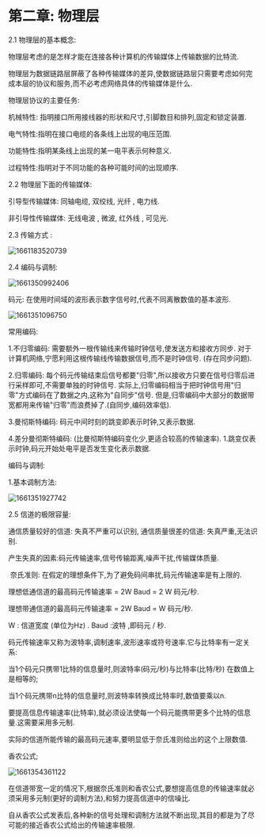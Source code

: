 

# 第二章: 物理层

  2.1 物理层的基本概念:

 物理层考虑的是怎样才能在连接各种计算机的传输媒体上传输数据的比特流.

物理层为数据链路层屏蔽了各种传输媒体的差异,使数据链路层只需要考虑如何完成本层的协议和服务,而不必考虑网络具体的传输媒体是什么.



物理层协议的主要任务: 

  机械特性: 指明接口所用接线器的形状和尺寸,引脚数目和排列,固定和锁定装置.

 电气特性:指明在接口电缆的各条线上出现的电压范围.

功能特性:指明某条线上出现的某一电平表示何种意义.

过程特性:指明对于不同功能的各种可能时间的出现顺序.

2.2 物理层下面的传输媒体:

引导型传输媒体: 同轴电缆, 双绞线, 光纤 , 电力线.

非引导性传输媒体: 无线电波 , 微波, 红外线 , 可见光.

2.3 传输方式 :

![1661183520739](C:\Users\22719\AppData\Local\Temp\1661183520739.png)

2.4 编码与调制: 

 ![1661350992406](C:\Users\22719\AppData\Local\Temp\1661350992406.png)

码元:  在使用时间域的波形表示数字信号时,代表不同离散数值的基本波形.

![1661351096750](C:\Users\22719\AppData\Local\Temp\1661351096750.png)

常用编码:

1.不归零编码: 需要额外一根传输线来传输时钟信号,使发送方和接收方同步.   对于计算机网络,宁愿利用这根传输线传输数据信号,而不是时钟信号. (存在同步问题).

2.归零编码:  每个码元传输结束后信号都要"归零",所以接收方只要在信号归零后进行采样即可,不需要单独的时钟信号.   实际上,归零编码相当于把时钟信号用"归零"方式编码在了数据之内,这称为"自同步"信号. 但是,归零编码中大部分的数据带宽都用来传输"归零"而浪费掉了.(自同步,编码效率低).

3.曼彻斯特编码:  码元中间时刻的跳变即表示时钟,又表示数据.

4.差分曼彻斯特编码: (比曼彻斯特编码变化少,更适合较高的传输速率). 1.跳变仅表示时钟,码元开始处电平是否发生变化表示数据.

编码与调制:

   1.基本调制方法:

![1661351927742](C:\Users\22719\AppData\Local\Temp\1661351927742.png)





2.5 信道的极限容量:

  通信质量较好的信道: 失真不严重可以识别,       通信质量很差的信道: 失真严重,无法识别.

产生失真的因素:码元传输速率,信号传输距离,噪声干扰,传输媒体质量.

​     奈氏准则: 在假定的理想条件下,为了避免码间串扰,码元传输速率是有上限的.

理想低通信道的最高码元传输速率 =  2W Baud = 2 W 码元/秒.

理想带通信道的最高码元传输速率 = 2W Baud = W 码元/秒.

W : 信道宽度 (单位为Hz) . Baud :波特 ,即码元 / 秒.

码元传输速率又称为波特率,调制速率,波形速率或符号速率.它与比特率有一定关系:

   当1个码元只携带1比特的信息量时,则波特率(码元/秒)与比特率(比特/秒) 在数值上是相等的;

   当1个码元携带n比特的信息量时,则波特率转换成比特率时,数值要乘以n.

要提高信息传输速率(比特率),就必须设法使每一个码元能携带更多个比特的信息量.这需要采用多元制.

实际的信道所能传输的最高码元速率,要明显低于奈氏准则给出的这个上限数值.

  香农公式;

![1661354361122](C:\Users\22719\AppData\Local\Temp\1661354361122.png)

在信道带宽一定的情况下,根据奈氏准则和香农公式,要想提高信息的传输速率就必须采用多元制(更好的调制方法),和努力提高信道中的信噪比.

自从香农公式发表后,各种新的信号处理和调制方法就不断出现,其目的都是为了尽可能的接近香农公式给出的传输速率极限.

